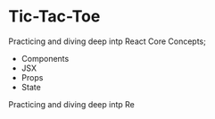 # Tic-Tac-Toe

Practicing and diving deep intp React Core Concepts; 
- Components
- JSX
- Props
- State

Practicing and diving deep intp Re




